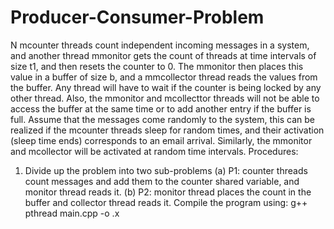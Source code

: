 # Producer-Consumer-Problem
N mcounter threads count independent incoming messages in a system, and another thread
mmonitor gets the count of threads at time intervals of size t1, and then resets the counter to
0.
The mmonitor then places this value in a buffer of size b, and a mmcollector thread reads
the values from the buffer.
Any thread will have to wait if the counter is being locked by any other thread. Also, the
mmonitor and mcollecttor threads will not be able to access the buffer at the same time or to
add another entry if the buffer is full.
Assume that the messages come randomly to the system, this can be realized if the mcounter
threads sleep for random times, and their activation (sleep time ends) corresponds to an email
arrival. Similarly, the mmonitor and mcollector will be activated at random time intervals.
Procedures:
1. Divide up the problem into two sub-problems
(a) P1: counter threads count messages and add them to the counter shared
variable, and monitor thread reads it.
(b) P2: monitor thread places the count in the buffer and collector thread reads it.
Compile the program using: g++ pthread main.cpp -o .x
